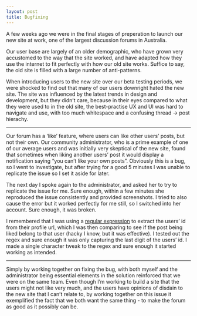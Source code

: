 ```yaml
---
layout: post
title: Bugfixing
---
```


A few weeks ago we were in the final stages of preperation to launch our new site at work, one of the largest discussion forums in Australia.

Our user base are largely of an older demographic, who have grown very accustomed to the way that the site worked, and have adapted how they use the internet to fit perfectly with how our old site works. Suffice to say, the old site is filled with a large number of anti-patterns.

When introducing users to the new site over our beta testing periods, we were shocked to find out that many of our users downright hated the new site. The site was influenced by the latest trends in design and development, but they didn’t care, because in their eyes compared to what they were used to in the old site, the best-practise UX and UI was hard to navigate and use, with too much whitespace and a confusing thread -> post hierachy.

- - -

Our forum has a ‘like’ feature, where users can like other users’ posts, but not their own. Our community administrator, who is a prime example of one of our average users and was initially very skeptical of the new site, found that sometimes when liking another users’ post it would display a notification saying “you can’t like your own posts”. Obviously this is a bug, so I went to investigate, but after trying for a good 5 minutes I was unable to replicate the issue so I set it aside for later.

The next day I spoke again to the administrator, and asked her to try to replicate the issue for me. Sure enough, within a few minutes she reproduced the issue consistently and provided screenshots. I tried to also cause the error but it worked perfectly for me still, so I switched into her account. Sure enough, it was broken.

I remembered that I was using a [regular expression](http://en.wikipedia.org/wiki/Regular_expression) to extract the users’ id from their profile url, which I was then comparing to see if the post being liked belong to that user (hacky I know, but it was effective). I tested out the regex and sure enough it was only capturing the last digit of the users’ id. I made a single character tweak to the regex and sure enough it started working as intended.

- - -

Simply by working together on fixing the bug, with both myself and the administrator being essential elements in the solution reinforced that we were on the same team. Even though I’m working to build a site that the users might not like very much, and the users have opinions of disdain to the new site that I can’t relate to, by working together on this issue it exemplified the fact that we both want the same thing - to make the forum as good as it possibly can be.
